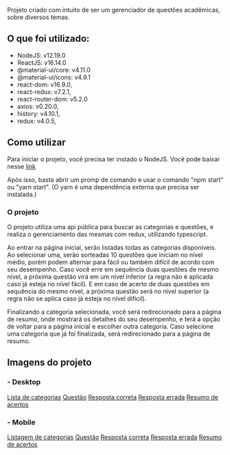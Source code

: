 Projeto criado com intuito de ser um gerenciador de questões acadêmicas, sobre diversos temas.
## O que foi utilizado:

- NodeJS: v12.19.0
- ReactJS: v16.14.0
- @material-ui/core: v4.11.0
- @material-ui/icons: v4.9.1
- react-dom: v16.9.0,
- react-redux: v7.2.1,
- react-router-dom: v5.2.0
- axios: v0.20.0,
- history: v4.10.1,
- redux: v4.0.5,

## Como utilizar

Para iniciar o projeto, você precisa ter instado o NodeJS. Você pode baixar nesse [link](https://nodejs.org/en/download/)<br />

Após isso, basta abrir um promp de comando e usar o comando "npm start" ou "yarn start". (O yarn é uma dependência externa que precisa ser instalada.)

### O projeto

O projeto utiliza uma api pública para buscar as categorias e questões, e realiza o gerenciamento das mesmas com redux, utilizando typescript.

Ao entrar na página inicial, serão listadas todas as categorias disponíveis. Ao selecionar uma, serão sorteadas 10 questões que iniciam no nível médio, porém podem alternar para fácil ou também difícil de acordo com seu desempenho. Caso você erre em sequência duas questões de mesmo nível, a próxima questão virá em um nível inferior (a regra não é aplicada caso já esteja no nível fácil). E em caso de acerto de duas questões em sequência do mesmo nível, a próxima questão será no nível superior (a regra não se aplica caso já esteja no nível difícil).

Finalizando a categoria selecionada, você será redirecionado para a página de resumo, onde mostrará os detalhes do seu desempenho, e terá a opção de voltar para a página inicial e escolher outra categoria. Caso selecione uma categoria que já foi finalizada, será redirecionado para a página de resumo.

## Imagens do projeto

### - Desktop
[Lista de categorias](https://github.com/evertonpsilva/challenge/tree/master/public/categories_desktop.PNG)
[Questão](https://github.com/evertonpsilva/challenge/tree/master/public/question_desktop.PNG)
[Resposta correta](https://github.com/evertonpsilva/challenge/tree/master/public/correct_answer_desktop.PNG)
[Resposta errada](https://github.com/evertonpsilva/challenge/tree/master/public/wrong_answer_desktop.PNG)
[Resumo de acertos](https://github.com/evertonpsilva/challenge/tree/master/public/category_results_desktop.PNG)

### - Mobile
[Listagem de categorias](https://github.com/evertonpsilva/challenge/tree/master/public/categories_mobile.PNG)
[Questão](https://github.com/evertonpsilva/challenge/tree/master/public/question_mobile.PNG)
[Resposta correta](https://github.com/evertonpsilva/challenge/tree/master/public/correct_answer_mobile.PNG)
[Resposta errada](https://github.com/evertonpsilva/challenge/tree/master/public/wrong_answer_mobile.PNG)
[Resumo de acertos](https://github.com/evertonpsilva/challenge/tree/master/public/category_results_mobile.PNG)
